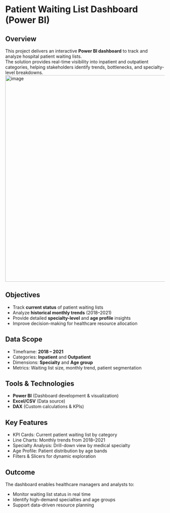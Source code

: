 # Patient Waiting List Dashboard (Power BI)

## Overview
This project delivers an interactive **Power BI dashboard** to track and analyze hospital patient waiting lists.  
The solution provides real-time visibility into inpatient and outpatient categories, helping stakeholders identify trends, bottlenecks, and specialty-level breakdowns.
<img width="1164" height="652" alt="image" src="https://github.com/user-attachments/assets/bc6c1cfa-f6a7-4f59-98e2-875d17f282aa" />

## Objectives
- Track **current status** of patient waiting lists
- Analyze **historical monthly trends** (2018–2021)
- Provide detailed **specialty-level** and **age profile** insights
- Improve decision-making for healthcare resource allocation

## Data Scope
- Timeframe: **2018 – 2021**
- Categories: **Inpatient** and **Outpatient**
- Dimensions: **Specialty** and **Age group**
- Metrics: Waiting list size, monthly trend, patient segmentation

## Tools & Technologies
- **Power BI** (Dashboard development & visualization)
- **Excel/CSV** (Data source)
- **DAX** (Custom calculations & KPIs)

## Key Features
- KPI Cards: Current patient waiting list by category
- Line Charts: Monthly trends from 2018–2021
- Specialty Analysis: Drill-down view by medical specialty
- Age Profile: Patient distribution by age bands
- Filters & Slicers for dynamic exploration

## Outcome
The dashboard enables healthcare managers and analysts to:
- Monitor waiting list status in real time
- Identify high-demand specialties and age groups
- Support data-driven resource planning

